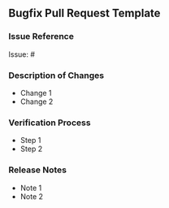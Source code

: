 ## Bugfix Pull Request Template

### Issue Reference
<!-- Please provide a link to the related issue. -->
Issue: #

### Description of Changes
<!-- Please describe the changes you made. -->
- Change 1
- Change 2

### Verification Process
<!-- Please provide any steps taken to verify that the bug has been fixed. -->
- Step 1
- Step 2

### Release Notes
<!-- Please provide any notes relevant to the release. -->
- Note 1
- Note 2
